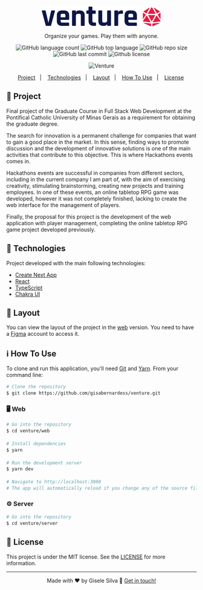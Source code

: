 <p align="center"><img alt="Venture" src="https://github.com/gisabernardess/venture/blob/main/web/public/images/logo-black.svg"></p>
<p align="center">Organize your games. Play them with anyone.</p>

<p align="center">
  <img alt="GitHub language count" src="https://img.shields.io/github/languages/count/gisabernardess/venture">
  <img alt="GitHub top language" src="https://img.shields.io/github/languages/top/gisabernardess/venture">
  <img alt="GitHub repo size" src="https://img.shields.io/github/repo-size/gisabernardess/venture">
  <img alt="GitHub last commit" src="https://img.shields.io/github/last-commit/gisabernardess/venture">
  <img alt="Github license" src="https://img.shields.io/github/license/gisabernardess/venture">
</p>

<p align="center"><img alt="Venture" src=""></p>

<p align="center">
  <a href="#-project">Project</a>&nbsp;&nbsp;&nbsp;|&nbsp;&nbsp;&nbsp;
  <a href="#-technologies">Technologies</a>&nbsp;&nbsp;&nbsp;|&nbsp;&nbsp;&nbsp;
  <a href="#-layout">Layout</a>&nbsp;&nbsp;&nbsp;|&nbsp;&nbsp;&nbsp;
  <a href="#-how-to-use">How To Use</a>&nbsp;&nbsp;&nbsp;|&nbsp;&nbsp;&nbsp;
  <a href="#-license">License</a>&nbsp;
</p>

## 💬 Project

Final project of the Graduate Course in Full Stack Web Development at the Pontifical Catholic University of Minas Gerais as a requirement for obtaining the graduate degree.

The search for innovation is a permanent challenge for companies that want to gain a good place in the market. In this sense, finding ways to promote discussion and the development of innovative solutions is one of the main activities that contribute to this objective. This is where Hackathons events comes in.

Hackathons events are successful in companies from different sectors, including in the current company I am part of, with the aim of exercising creativity, stimulating brainstorming, creating new projects and training employees. In one of these events, an online tabletop RPG game was developed, however it was not completely finished, lacking to create the web interface for the management of players.

Finally, the proposal for this project is the development of the web application with player management, completing the online tabletop RPG game project developed previously.

## 🚀 Technologies

Project developed with the main following technologies:

- [Create Next App](https://nextjs.org/docs/api-reference/create-next-app)
- [React](https://reactjs.org)
- [TypeScript](https://www.typescriptlang.org/)
- [Chakra UI](https://chakra-ui.com/)

## 🔖 Layout

You can view the layout of the project in the <a href="https://www.figma.com/file/n0HOpITD6ktjuBjSr5R8Eb/Venture?node-id=0%3A1" rel="nofollow">web</a> version. You need to have a <a href="https://www.figma.com/" rel="nofollow">Figma</a> account to access it.


## ℹ️ How To Use

To clone and run this application, you'll need [Git](https://git-scm.com) and [Yarn](https://legacy.yarnpkg.com). From your command line:

```bash
# Clone the repository
$ git clone https://github.com/gisabernardess/venture.git
```

### 🖥️ Web

```bash
# Go into the repository
$ cd venture/web

# Install dependencies
$ yarn

# Run the development server
$ yarn dev

# Navigate to http://localhost:3000
# The app will automatically reload if you change any of the source files.
```

### ⚙️ Server

```bash
# Go into the repository
$ cd venture/server
```

## 📝 License

This project is under the MIT license. See the <a href="https://github.com/gisabernardess/venture/blob/main/LICENSE" rel="nofollow">LICENSE</a> for more information.

---

<p align="center">Made with ♥ by Gisele Silva 👋 <a href="https://www.linkedin.com/in/gisabernardess/" rel="nofollow">Get in touch!</a></p>
